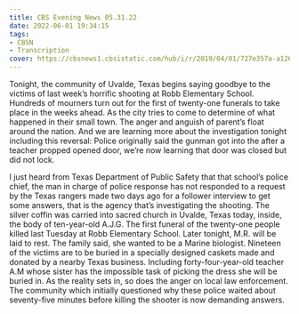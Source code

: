 ```yaml
---
title: CBS Evening News 05.31.22
date: 2022-06-01 19:34:15
tags:
- CBSN
- Transcription
cover: https://cbsnews1.cbsistatic.com/hub/i/r/2019/04/01/727e357a-a126-4138-a2c5-4d3222669d57/thumbnail/640x360/3ff2761028dc5c65cc4f07acd54bcd5c/cbsn2-logo-1920x1080.jpg
---
```

Tonight, the community of Uvalde, Texas begins saying goodbye to the victims of last week’s horrific shooting at Robb Elementary School. Hundreds of mourners turn out for the first of twenty-one funerals to take place in the weeks ahead. As the city tries to come to determine of what happened in their small town. The anger and anguish of parent’s float around the nation. And we are learning more about the investigation tonight including this reversal: Police originally said the gunman got into the after a teacher propped opened door, we’re now learning that door was closed but did not lock. 

I just heard from Texas Department of Public Safety that that school’s police chief, the man in charge of police response has not responded to a request by the Texas rangers made two days ago for a follower interview to get some answers, that is the agency that’s investigating the shooting. The silver coffin was carried into sacred church in Uvalde, Texas today, inside, the body of ten-year-old A.J.G. The first funeral of the twenty-one people killed last Tuesday at Robb Elementary School. Later tonight, M.R. will be laid to rest. The family said, she wanted to be a Marine biologist. Nineteen of the victims are to be buried in a specially designed caskets made and donated by a nearby Texas business. Including forty-four-year-old teacher A.M whose sister has the impossible task of picking the dress she will be buried in. As the reality sets in, so does the anger on local law enforcement. The community which initially questioned why these police waited about seventy-five minutes before killing the shooter is now demanding answers.
